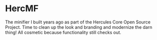 # HercMF
The minifier I built years ago as part of the Hercules Core Open Source Project. Time to clean up the look and branding and modernize the darn thing! All cosmetic because functionality still checks out.
